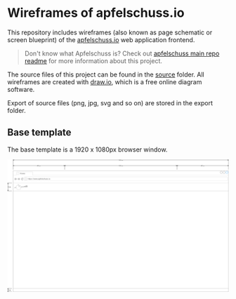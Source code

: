 # Wireframes of apfelschuss.io

This repository includes wireframes (also known as page schematic or screen blueprint) of the [apfelschuss.io](https://apfelschuss.io/) web application frontend.

> Don't know what Apfelschuss is? Check out [apfelschuss main repo readme](https://github.com/Apfelschuss/apfelschuss/blob/master/README.rst) for more information about this project.

The source files of this project can be found in the [source](source) folder. All wireframes are created with [draw.io](https://www.draw.io/), which is a free online diagram software.

Export of source files (png, jpg, svg and so on) are stored in the export folder.

## Base template

The base template is a 1920 x 1080px browser window.

![home](export/home.png)
